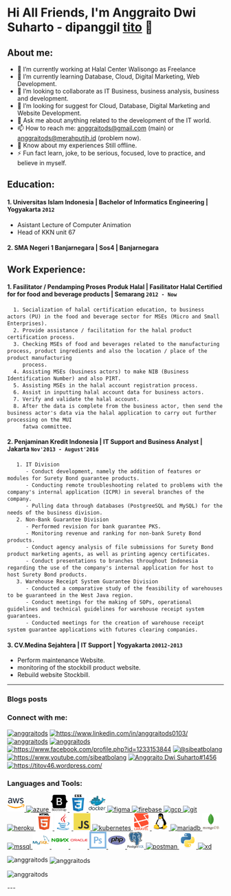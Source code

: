 # Hi All Friends, I'm Anggraito Dwi Suharto - dipanggil [tito](https://www.youtube.com/@sibeatbolang ) 👋
## About me:
- 🔭 I’m currently working at Halal Center Walisongo as Freelance
- 🌱 I’m currently learning Database, Cloud, Digital Marketing, Web Development.
- 👯 I’m looking to collaborate as IT Business, business analysis, business and development.
- 🤔 I’m looking for suggest for Cloud, Database, Digital Marketing and Website Development.
- 💬 Ask me about anything related to the development of the IT world.
- 📫 How to reach me: anggraitods@gmail.com (main) or anggraitods@merahputih.id (problem now).
- 📄 Know about my experiences Still offline.
- ⚡ Fun fact learn, joke, to be serious, focused, love to practice, and believe in myself.

## Education:

#### 1. Universitas Islam Indonesia | Bachelor of Informatics Engineering | Yogyakarta `2012`
   - Asistant Lecture of Computer Animation
   - Head of KKN unit 67
#### 2. SMA Negeri 1 Banjarnegara | Sos4 | Banjarnegara 

## Work Experience:
#### 1. Fasilitator / Pendamping Proses Produk Halal | Fasilitator Halal Certified for for food and beverage products | Semarang `2012 - Now`
      1. Socialization of halal certification education, to business actors (PU) in the food and beverage sector for MSEs (Micro and Small Enterprises).
      2. Provide assistance / facilitation for the halal product certification process.
      3. Checking MSEs of food and beverages related to the manufacturing process, product ingredients and also the location / place of the product manufacturing 
         process.
      4. Assisting MSEs (business actors) to make NIB (Business Identification Number) and also PIRT.
      5. Assisting MSEs in the halal account registration process.
      6. Assist in inputting halal account data for business actors.
      7. Verify and validate the halal account.
      8. After the data is complete from the business actor, then send the business actor's data via the halal application to carry out further processing on the MUI 
         fatwa committee.


#### 2. Penjaminan Kredit Indonesia | IT Support and Business Analyst | Jakarta `Nov'2013 - August'2016`
       1. IT Division
          - Conduct development, namely the addition of features or modules for Surety Bond guarantee products.
          - Conducting remote troubleshooting related to problems with the company's internal application (ICPR) in several branches of the company.
          - Pulling data through databases (PostgreeSQL and MySQL) for the needs of the business division.
       2. Non-Bank Guarantee Division
          - Performed revision for bank guarantee PKS.
          - Monitoring revenue and ranking for non-bank Surety Bond products.
          - Conduct agency analysis of file submissions for Surety Bond product marketing agents, as well as printing agency certificates.
          - Conduct presentations to branches throughout Indonesia regarding the use of the company's internal application for host to host Surety Bond products.       
       3. Warehouse Receipt System Guarantee Division
          - Conducted a comparative study of the feasibility of warehouses to be guaranteed in the West Java region.
          - Conduct meetings for the making of SOPs, operational guidelines and technical guidelines for warehouse receipt system guarantees.
          - Conducted meetings for the creation of warehouse receipt system guarantee applications with futures clearing companies.
        
#### 3. CV.Medina Sejahtera | IT Support | Yogyakarta `20012-2013`
   - Perform maintenance Website.
   - monitoring of the stockbill product website.
   - Rebuild website Stockbill.
---

### Blogs posts
<!-- BLOG-POST-LIST:START -->
<!-- BLOG-POST-LIST:END -->

<h3 align="left">Connect with me:</h3>
<p align="left">
<a href="https://twitter.com/anggraitods" target="blank"><img align="center" src="https://raw.githubusercontent.com/rahuldkjain/github-profile-readme-generator/master/src/images/icons/Social/twitter.svg" alt="anggraitods" height="30" width="40" /></a>
<a href="https://linkedin.com/in/https://www.linkedin.com/in/anggraitods0103/" target="blank"><img align="center" src="https://raw.githubusercontent.com/rahuldkjain/github-profile-readme-generator/master/src/images/icons/Social/linked-in-alt.svg" alt="https://www.linkedin.com/in/anggraitods0103/" height="30" width="40" /></a>
<a href="https://stackoverflow.com/users/anggraitods" target="blank"><img align="center" src="https://raw.githubusercontent.com/rahuldkjain/github-profile-readme-generator/master/src/images/icons/Social/stack-overflow.svg" alt="anggraitods" height="30" width="40" /></a>
<a href="https://kaggle.com/anggraitods" target="blank"><img align="center" src="https://raw.githubusercontent.com/rahuldkjain/github-profile-readme-generator/master/src/images/icons/Social/kaggle.svg" alt="anggraitods" height="30" width="40" /></a>
<a href="https://fb.com/https://www.facebook.com/profile.php?id=1233153844" target="blank"><img align="center" src="https://raw.githubusercontent.com/rahuldkjain/github-profile-readme-generator/master/src/images/icons/Social/facebook.svg" alt="https://www.facebook.com/profile.php?id=1233153844" height="30" width="40" /></a>
<a href="https://instagram.com/@sibeatbolang" target="blank"><img align="center" src="https://raw.githubusercontent.com/rahuldkjain/github-profile-readme-generator/master/src/images/icons/Social/instagram.svg" alt="@sibeatbolang" height="30" width="40" /></a>
<a href="https://www.youtube.com/c/https://www.youtube.com/sibeatbolang" target="blank"><img align="center" src="https://raw.githubusercontent.com/rahuldkjain/github-profile-readme-generator/master/src/images/icons/Social/youtube.svg" alt="https://www.youtube.com/sibeatbolang" height="30" width="40" /></a>
<a href="https://discord.gg/Anggraito Dwi Suharto#1456" target="blank"><img align="center" src="https://raw.githubusercontent.com/rahuldkjain/github-profile-readme-generator/master/src/images/icons/Social/discord.svg" alt="Anggraito Dwi Suharto#1456" height="30" width="40" /></a>
<a href="/https://titov46.wordpress.com/" target="blank"><img align="center" src="https://raw.githubusercontent.com/rahuldkjain/github-profile-readme-generator/master/src/images/icons/Social/rss.svg" alt="https://titov46.wordpress.com/" height="30" width="40" /></a>
</p>

### Languages and Tools:

<p align="left"> <a href="https://aws.amazon.com" target="_blank" rel="noreferrer"> <img src="https://raw.githubusercontent.com/devicons/devicon/master/icons/amazonwebservices/amazonwebservices-original-wordmark.svg" alt="aws" width="40" height="40"/> </a> <a href="https://azure.microsoft.com/en-in/" target="_blank" rel="noreferrer"> <img src="https://www.vectorlogo.zone/logos/microsoft_azure/microsoft_azure-icon.svg" alt="azure" width="40" height="40"/> </a> <a href="https://getbootstrap.com" target="_blank" rel="noreferrer"> <img src="https://raw.githubusercontent.com/devicons/devicon/master/icons/bootstrap/bootstrap-plain-wordmark.svg" alt="bootstrap" width="40" height="40"/> </a> <a href="https://www.w3schools.com/css/" target="_blank" rel="noreferrer"> <img src="https://raw.githubusercontent.com/devicons/devicon/master/icons/css3/css3-original-wordmark.svg" alt="css3" width="40" height="40"/> </a> <a href="https://www.docker.com/" target="_blank" rel="noreferrer"> <img src="https://raw.githubusercontent.com/devicons/devicon/master/icons/docker/docker-original-wordmark.svg" alt="docker" width="40" height="40"/> </a> <a href="https://www.figma.com/" target="_blank" rel="noreferrer"> <img src="https://www.vectorlogo.zone/logos/figma/figma-icon.svg" alt="figma" width="40" height="40"/> </a> <a href="https://firebase.google.com/" target="_blank" rel="noreferrer"> <img src="https://www.vectorlogo.zone/logos/firebase/firebase-icon.svg" alt="firebase" width="40" height="40"/> </a> <a href="https://cloud.google.com" target="_blank" rel="noreferrer"> <img src="https://www.vectorlogo.zone/logos/google_cloud/google_cloud-icon.svg" alt="gcp" width="40" height="40"/> </a> <a href="https://git-scm.com/" target="_blank" rel="noreferrer"> <img src="https://www.vectorlogo.zone/logos/git-scm/git-scm-icon.svg" alt="git" width="40" height="40"/> </a> <a href="https://heroku.com" target="_blank" rel="noreferrer"> <img src="https://www.vectorlogo.zone/logos/heroku/heroku-icon.svg" alt="heroku" width="40" height="40"/> </a> <a href="https://www.w3.org/html/" target="_blank" rel="noreferrer"> <img src="https://raw.githubusercontent.com/devicons/devicon/master/icons/html5/html5-original-wordmark.svg" alt="html5" width="40" height="40"/> </a> <a href="https://www.java.com" target="_blank" rel="noreferrer"> <img src="https://raw.githubusercontent.com/devicons/devicon/master/icons/java/java-original.svg" alt="java" width="40" height="40"/> </a> <a href="https://developer.mozilla.org/en-US/docs/Web/JavaScript" target="_blank" rel="noreferrer"> <img src="https://raw.githubusercontent.com/devicons/devicon/master/icons/javascript/javascript-original.svg" alt="javascript" width="40" height="40"/> </a> <a href="https://kubernetes.io" target="_blank" rel="noreferrer"> <img src="https://www.vectorlogo.zone/logos/kubernetes/kubernetes-icon.svg" alt="kubernetes" width="40" height="40"/> </a> <a href="https://laravel.com/" target="_blank" rel="noreferrer"> <img src="https://raw.githubusercontent.com/devicons/devicon/master/icons/laravel/laravel-plain-wordmark.svg" alt="laravel" width="40" height="40"/> </a> <a href="https://www.linux.org/" target="_blank" rel="noreferrer"> <img src="https://raw.githubusercontent.com/devicons/devicon/master/icons/linux/linux-original.svg" alt="linux" width="40" height="40"/> </a> <a href="https://mariadb.org/" target="_blank" rel="noreferrer"> <img src="https://www.vectorlogo.zone/logos/mariadb/mariadb-icon.svg" alt="mariadb" width="40" height="40"/> </a> <a href="https://www.mongodb.com/" target="_blank" rel="noreferrer"> <img src="https://raw.githubusercontent.com/devicons/devicon/master/icons/mongodb/mongodb-original-wordmark.svg" alt="mongodb" width="40" height="40"/> </a> <a href="https://www.microsoft.com/en-us/sql-server" target="_blank" rel="noreferrer"> <img src="https://www.svgrepo.com/show/303229/microsoft-sql-server-logo.svg" alt="mssql" width="40" height="40"/> </a> <a href="https://www.mysql.com/" target="_blank" rel="noreferrer"> <img src="https://raw.githubusercontent.com/devicons/devicon/master/icons/mysql/mysql-original-wordmark.svg" alt="mysql" width="40" height="40"/> </a> <a href="https://www.nginx.com" target="_blank" rel="noreferrer"> <img src="https://raw.githubusercontent.com/devicons/devicon/master/icons/nginx/nginx-original.svg" alt="nginx" width="40" height="40"/> </a> <a href="https://www.oracle.com/" target="_blank" rel="noreferrer"> <img src="https://raw.githubusercontent.com/devicons/devicon/master/icons/oracle/oracle-original.svg" alt="oracle" width="40" height="40"/> </a> <a href="https://www.photoshop.com/en" target="_blank" rel="noreferrer"> <img src="https://raw.githubusercontent.com/devicons/devicon/master/icons/photoshop/photoshop-line.svg" alt="photoshop" width="40" height="40"/> </a> <a href="https://www.php.net" target="_blank" rel="noreferrer"> <img src="https://raw.githubusercontent.com/devicons/devicon/master/icons/php/php-original.svg" alt="php" width="40" height="40"/> </a> <a href="https://www.postgresql.org" target="_blank" rel="noreferrer"> <img src="https://raw.githubusercontent.com/devicons/devicon/master/icons/postgresql/postgresql-original-wordmark.svg" alt="postgresql" width="40" height="40"/> </a> <a href="https://postman.com" target="_blank" rel="noreferrer"> <img src="https://www.vectorlogo.zone/logos/getpostman/getpostman-icon.svg" alt="postman" width="40" height="40"/> </a> <a href="https://www.python.org" target="_blank" rel="noreferrer"> <img src="https://raw.githubusercontent.com/devicons/devicon/master/icons/python/python-original.svg" alt="python" width="40" height="40"/> </a> <a href="https://www.adobe.com/products/xd.html" target="_blank" rel="noreferrer"> <img src="https://cdn.worldvectorlogo.com/logos/adobe-xd.svg" alt="xd" width="40" height="40"/> </a> </p>

<p><img align="left" src="https://github-readme-stats.vercel.app/api/top-langs?username=anggraitods&show_icons=true&locale=en&layout=compact" alt="anggraitods" /></p>

<p>&nbsp;<img align="center" src="https://github-readme-stats.vercel.app/api?username=anggraitods&show_icons=true&locale=en" alt="anggraitods" /></p>

<p><img align="center" src="https://github-readme-streak-stats.herokuapp.com/?user=anggraitods&" alt="anggraitods" /></p>
---

